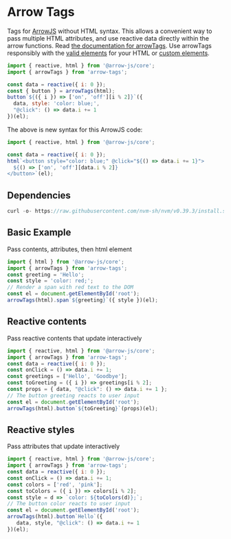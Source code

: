 # Arrow Tags

Tags for [ArrowJS](https://www.arrow-js.com/) without HTML syntax. This allows a convenient way to pass multiple HTML attributes, and use reactive data directly within the arrow functions. Read [the documentation for arrowTags](https://tvquizphd.github.io/arrow-tags/functions/arrowTags.html). Use arrowTags responsibly with the [valid elements](https://www.w3schools.com/tags/ref_html_dtd.asp) for your HTML or [custom elements](https://developer.mozilla.org/en-US/docs/Web/API/Web_components/Using_custom_elements).

```js
import { reactive, html } from '@arrow-js/core';
import { arrowTags } from 'arrow-tags';

const data = reactive({ i: 0 });
const { button } = arrowTags(html);
button`${({ i }) => ['on', 'off'][i % 2]}`({
  data, style: 'color: blue;',
  "@click": () => data.i += 1
})(el);
```

The above is new syntax for this ArrowJS code:

```js
import { reactive, html } from '@arrow-js/core';

const data = reactive({ i: 0 });
html`<button style="color: blue;" @click="${() => data.i += 1}">
  ${() => ['on', 'off'][data.i % 2]}
</button>`(el);
```

## Dependencies 

```js
curl -o- https://raw.githubusercontent.com/nvm-sh/nvm/v0.39.3/install.sh | bash

```

## Basic Example

Pass contents, attributes, then html element

```js
import { html } from '@arrow-js/core';
import { arrowTags } from 'arrow-tags';
const greeting = 'Hello';
const style = 'color: red;';
// Render a span with red text to the DOM
const el = document.getElementById('root');
arrowTags(html).span`${greeting}`({ style })(el);
```

## Reactive contents

Pass reactive contents that update interactively

```js
import { reactive, html } from '@arrow-js/core';
import { arrowTags } from 'arrow-tags';
const data = reactive({ i: 0 });
const onClick = () => data.i += 1;
const greetings = ['Hello', 'Goodbye'];
const toGreeting = ({ i }) => greetings[i % 2];
const props = { data, "@click": () => data.i += 1 };
// The button greeting reacts to user input
const el = document.getElementById('root');
arrowTags(html).button`${toGreeting}`(props)(el);
```

## Reactive styles

Pass attributes that update interactively

```js
import { reactive, html } from '@arrow-js/core';
import { arrowTags } from 'arrow-tags';
const data = reactive({ i: 0 });
const onClick = () => data.i += 1;
const colors = ['red', 'pink'];
const toColors = ({ i }) => colors[i % 2];
const style = d => `color: ${toColors(d)};`;
// The button color reacts to user input
const el = document.getElementById('root');
arrowTags(html).button`Hello`({
   data, style, "@click": () => data.i += 1
})(el);
```
